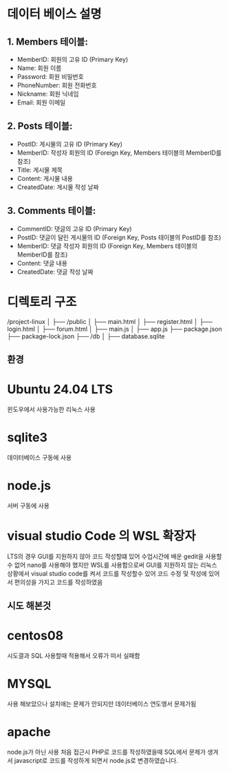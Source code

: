 # 데이터 베이스 설명 

## 1. Members 테이블:

- MemberID: 회원의 고유 ID (Primary Key)
- Name: 회원 이름
- Password: 회원 비밀번호
- PhoneNumber: 회원 전화번호
- Nickname: 회원 닉네임
- Email: 회원 이메일


## 2. Posts 테이블:

- PostID: 게시물의 고유 ID (Primary Key)
- MemberID: 작성자 회원의 ID (Foreign Key, Members 테이블의 MemberID를 참조)
- Title: 게시물 제목
- Content: 게시물 내용
- CreatedDate: 게시물 작성 날짜

## 3. Comments 테이블:

- CommentID: 댓글의 고유 ID (Primary Key)
- PostID: 댓글이 달린 게시물의 ID (Foreign Key, Posts 테이블의 PostID를 참조)
- MemberID: 댓글 작성자 회원의 ID (Foreign Key, Members 테이블의 MemberID를 참조)
- Content: 댓글 내용
- CreatedDate: 댓글 작성 날짜

# 디렉토리 구조

/project-linux
│
├── /public
│   ├── main.html
│   ├── register.html
│   ├── login.html
│   ├── forum.html
│   ├── main.js
│
├── app.js
├── package.json
├── package-lock.json
├── /db
│   ├── database.sqlite

## 환경
# Ubuntu 24.04 LTS
윈도우에서 사용가능한 리눅스 사용
# sqlite3
데이터베이스 구동에 사용
# node.js 
 서버 구동에 사용
# visual studio Code 의 WSL 확장자 
LTS의 경우 GUI를 지원하지 않아 코드 작성할떄 있어 수업시간에 배운 gedit을 사용할수 없어 nano를 사용해야 했지만 
WSL를 사용함으로써 GUI를 지원하지 않는 리눅스 상황에서 visual studio code를 켜서 코드를 작성할수 있어 코드 수정 및 작성에 있어서 편의성을 가지고 코드를 작성하였음 
 ## 시도 해본것
 # centos08
 시도결과 SQL 사용할때 적용해서 오류가 떠서 실패함
 # MYSQL
 사용 해보았으나 설치애는 문제가 안되지만 데이터베이스 연도엥서 문제가됨
 # apache
 node.js가 아닌 사용 처음 접근시 PHP로 코드를 작성하였을때 SQL에서 문제가 생겨서 javascript로 코드를 작성하게 되면서 node.js로 변경하였습니다. 

